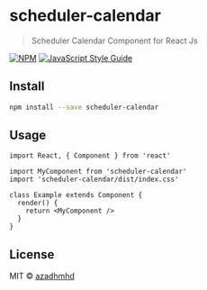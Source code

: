 # scheduler-calendar

> Scheduler Calendar Component for React Js

[![NPM](https://img.shields.io/npm/v/scheduler-calendar.svg)](https://www.npmjs.com/package/scheduler-calendar) [![JavaScript Style Guide](https://img.shields.io/badge/code_style-standard-brightgreen.svg)](https://standardjs.com)

## Install

```bash
npm install --save scheduler-calendar
```

## Usage

```tsx
import React, { Component } from 'react'

import MyComponent from 'scheduler-calendar'
import 'scheduler-calendar/dist/index.css'

class Example extends Component {
  render() {
    return <MyComponent />
  }
}
```

## License

MIT © [azadhmhd](https://github.com/azadhmhd)
